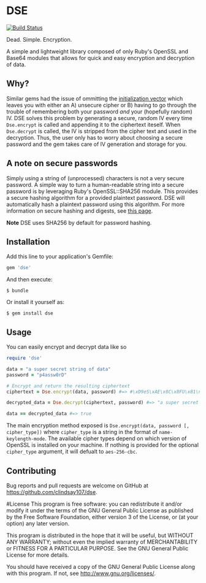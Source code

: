 # DSE
[![Build Status](https://travis-ci.org/clindsay107/dse.svg)](https://travis-ci.org/clindsay107/dse)

Dead. Simple. Encryption.

A simple and lightweight library composed of only Ruby's OpenSSL and Base64 modules that allows
for quick and easy encryption and decryption of data.

## Why?
Similar gems had the issue of ommitting  the [initialization vector](http://ruby-doc.org/stdlib-2.0.0/libdoc/openssl/rdoc/OpenSSL/Cipher.html#class-OpenSSL::Cipher-label-Choosing+an+IV)
which leaves you with either an A) unsecure cipher or B) having to go through the trouble of remembering both
your password _and_ your (hopefully random) IV. DSE solves this problem by generating a secure, random IV every time
`Dse.encrypt` is called and appending it to the ciphertext iteself. When `Dse.decrypt` is called, the IV is stripped
from the cipher text and used in the decryption. Thus, the user only has to worry about choosing a secure password and
the gem takes care of IV generation and storage for you.

## A note on secure passwords
Simply using a string of (unprocessed) characters is not a very secure password. A simple way to turn a
human-readable string into a secure password is by leveraging Ruby's OpenSSL::SHA256 module. This provides
a secure hashing algorithm for a provided plaintext password. DSE will automatically hash a plaintext password
using this algorithm. For more information on secure hashing and digests, see [this page](http://ruby-doc.org/stdlib-2.0.0/libdoc/openssl/rdoc/OpenSSL/Digest.html).

**Note** DSE uses SHA256 by default for password hashing.

## Installation

Add this line to your application's Gemfile:

```ruby
gem 'dse'
```

And then execute:

    $ bundle

Or install it yourself as:

    $ gem install dse

## Usage

You can easily encrypt and decrypt data like so

```ruby
require 'dse'

data = "a super secret string of data"
password = "p4assw0rD"

# Encrypt and return the resulting ciphertext
ciphertext = Dse.encrypt(data, password) #=> #\xD9eS\xAE\x8C\x8FU\x81\nl:\xB7\xAE\x00\xDB\xE6+\xBA)\xB0\x1F\xB8|o\xA4G%8\xF3k|"

decrypted_data = Dse.decrypt(ciphertext, password) #=> "a super secret string of data"

data == decrypted_data #=> true
```

The main encryption method exposed is `Dse.encrypt(data, password [, cipher_type])` where `cipher_type` is
a string in the format of `name-keylength-mode`. The available cipher types depend on which version of
OpenSSL is installed on your machine. If nothing is provided for the optional `cipher_type` argument,
it will defualt to `aes-256-cbc`.

## Contributing

Bug reports and pull requests are welcome on GitHub at https://github.com/clindsay107/dse.

#License
This program is free software: you can redistribute it and/or modify
it under the terms of the GNU General Public License as published by
the Free Software Foundation, either version 3 of the License, or
(at your option) any later version.

This program is distributed in the hope that it will be useful,
but WITHOUT ANY WARRANTY; without even the implied warranty of
MERCHANTABILITY or FITNESS FOR A PARTICULAR PURPOSE.  See the
GNU General Public License for more details.

You should have received a copy of the GNU General Public License
along with this program.  If not, see <http://www.gnu.org/licenses/>.
